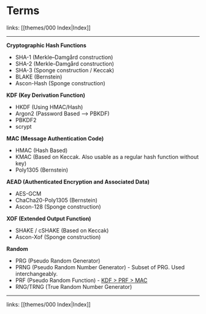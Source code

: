 # Terms

links: [[themes/000 Index|Index]]

---

**Cryptographic Hash Functions**

* SHA-1 (Merkle–Damgård construction)
* SHA-2 (Merkle–Damgård construction)
* SHA-3 (Sponge construction / Keccak)
* BLAKE (Bernstein)
* Ascon-Hash (Sponge construction)

**KDF (Key Derivation Function)** 

* HKDF (Using HMAC/Hash)
* Argon2 (Password Based --> PBKDF)
* PBKDF2
* scrypt

**MAC (Message Authentication Code)**

* HMAC (Hash Based)
* KMAC (Based on Keccak. Also usable as a regular hash function without key)
* Poly1305 (Bernstein)

**AEAD (Authenticated Encryption and Associated Data)**

* AES-GCM
* ChaCha20-Poly1305 (Bernstein)
* Ascon-128 (Sponge construction)

**XOF (Extended Output Function)**

* SHAKE / cSHAKE (Based on Keccak)
* Ascon-Xof (Sponge construction)

**Random**

* PRG (Pseudo Random Generator)
* PRNG (Pseudo Random Number Generator) - Subset of PRG. Used interchangeably.
* PRF (Pseudo Random Function) - [KDF > PRF > MAC](https://crypto.stackexchange.com/a/60652)
* RNG/TRNG (True Random Number Generator)

---
links: [[themes/000 Index|Index]]